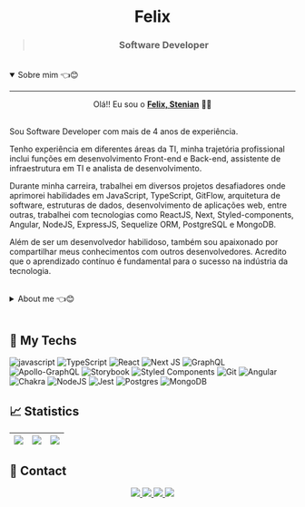 <h1 align="center"> Felix </h1>

<div align="center">
  <blockquote>
    <h3>
      <b>Software Developer</b>
    </h3>
  </blockquote>
</div>


<br>

<details open>
<summary>Sobre mim 👈😊</summary>

---

<div align="center">
  
  Olá!! Eu sou o [**Felix, Stenian**](https://felixstenian.github.io/site) :wave:😊

</div>

<br>
Sou Software Developer com mais de 4 anos de experiência.

Tenho experiência em diferentes áreas da TI, minha trajetória profissional inclui funções em desenvolvimento Front-end e Back-end, assistente de infraestrutura em TI e analista de desenvolvimento.

Durante minha carreira, trabalhei em diversos projetos desafiadores onde aprimorei habilidades em JavaScript, TypeScript, GitFlow, arquitetura de software, estruturas de dados, desenvolvimento de aplicações web, entre outras, trabalhei com tecnologias como ReactJS, Next, Styled-components, Angular, NodeJS, ExpressJS, Sequelize ORM, PostgreSQL e MongoDB.

Além de ser um desenvolvedor habilidoso, também sou apaixonado por compartilhar meus conhecimentos com outros desenvolvedores. Acredito que o aprendizado contínuo é fundamental para o sucesso na indústria da tecnologia.

</details>

<br>

<details closed>
<summary>About me 👈😊</summary>

---

<div align="center">

  Hey there!! I am [**Felix, Stenian**](https://felixstenian.github.io/site) :wave:😊
</div>

<br>
I am a Software Developer with over 4 years of experience.

I have experience in different areas of IT, including Front-end and Back-end development, IT infrastructure assistance, and development analysis.

Throughout my career, I have worked on various challenging projects where I honed my skills in JavaScript, TypeScript, GitFlow, software architecture, data structures, web application development, among others. I have worked with technologies such as ReactJS, Next, Styled-components, Angular, NodeJS, ExpressJS, Sequelize ORM, PostgreSQL, and MongoDB.

In addition to being a skilled developer, I am also passionate about sharing my knowledge with other developers. I believe that continuous learning is crucial for success in the technology industry.
</details>
<br>

## 🔮 My Techs
![javascript](https://img.shields.io/badge/javascript-%23FFE953.svg?logo=javascript&logoColor=black&style=for-the-badge)
![TypeScript](https://img.shields.io/badge/typescript-%23007ACC.svg?style=for-the-badge&logo=typescript&logoColor=white)
![React](https://img.shields.io/badge/react-%2320232a.svg?style=for-the-badge&logo=react&logoColor=%2361DAFB)
![Next JS](https://img.shields.io/badge/Next-black?style=for-the-badge&logo=next.js&logoColor=white)
![GraphQL](https://img.shields.io/badge/-GraphQL-E10098?style=for-the-badge&logo=graphql&logoColor=white)
![Apollo-GraphQL](https://img.shields.io/badge/-ApolloGraphQL-311C87?style=for-the-badge&logo=apollo-graphql)
![Storybook](https://img.shields.io/badge/-Storybook-FF4785?style=for-the-badge&logo=storybook&logoColor=white)
![Styled Components](https://img.shields.io/badge/styled--components-DB7093?style=for-the-badge&logo=styled-components&logoColor=white)
![Git](https://img.shields.io/badge/git-%23F05033.svg?style=for-the-badge&logo=git&logoColor=white)
![Angular](https://img.shields.io/badge/angular-%23DD0031.svg?style=for-the-badge&logo=angular&logoColor=white)
![Chakra](https://img.shields.io/badge/chakra-%234ED1C5.svg?style=for-the-badge&logo=chakraui&logoColor=white)
![NodeJS](https://img.shields.io/badge/node.js-6DA55F?style=for-the-badge&logo=node.js&logoColor=white)
![Jest](https://img.shields.io/badge/-jest-%23C21325?style=for-the-badge&logo=jest&logoColor=white)
![Postgres](https://img.shields.io/badge/postgres-%23316192.svg?style=for-the-badge&logo=postgresql&logoColor=white)
![MongoDB](https://img.shields.io/badge/MongoDB-%234ea94b.svg?style=for-the-badge&logo=mongodb&logoColor=white)

<!-- https://ileriayo.github.io/markdown-badges/ -->

## 📈 Statistics
| ![](https://github-readme-stats.vercel.app/api/top-langs/?username=felixstenian&layout=compact&langs_count=8&theme=github_dark) | ![](https://github-profile-summary-cards.vercel.app/api/cards/repos-per-language?username=felixstenian&theme=github_dark) | ![](https://github-profile-summary-cards.vercel.app/api/cards/most-commit-language?username=felixstenian&theme=github_dark) |
| :-: | :-: | :-: |


## :speech_balloon: Contact  


<div align="center">
<a href="https://github.com/felixstenian">
  <img src="https://img.shields.io/badge/-Github-%23333?style=for-the-badge&logo=github&logoColor=white" target="_blank">
<a>
<a href="https://felix-website.vercel.app/" target="_blank">
  <img src="https://img.shields.io/badge/Website-7289DA?style=for-the-badge&logo=googlechrome&logoColor=white" target="_blank">
</a>
<a href="mailto:felixstenian@gmail.com">
  <img src="https://img.shields.io/badge/-Gmail-ff9800?style=for-the-badge&logo=gmail&logoColor=white" target="_blank">
</a>
<a href="https://www.linkedin.com/in/felixstenian/" target="_blank">
  <img src="https://img.shields.io/badge/-LinkedIn-%230077B5?style=for-the-badge&logo=linkedin&logoColor=white" target="_blank">
</a>
</div>

</br>
